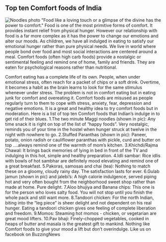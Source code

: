 ## Top ten Comfort foods of India
![Noodles photo](https://thedumplingsisters.files.wordpress.com/2014/11/tds-noodles-2.jpg)
"Food like a loving touch or a glimpse of the divine has the power to comfort." 
Food is one of the most primitive forms of comfort. It provides instant relief from physical hunger. However our relationship with food is a far more complex as it has the power to change our emotions and alter our moods. As children, we have all indulged in eating to satisfy our emotional hunger rather than pure physical needs. We live in world where people bond over food and most social interactions are centered around a meal. Comfort foods (often high carb foods) provide a nostalgic or sentimental feeling and remind one of home, family and friends. They are eaten for psychological reasons rather than nutritional.

Comfort eating has a complete life of its own. People, when under emotional stress, often reach for a packet of chips or a soft drink. Overtime, it becomes a habit as the brain learns to look for the same stimulus whenever under stress. The problem is not in comfort eating but in eating junk for comfort and overeating it. Comfort foods are misused as people regularly turn to them to cope with stress, anxiety, fear, depression and negative emotions.
It is a great and healthy idea to try comfort foods but in moderation.
Here is a list of top ten Comfort foods that Indian’s indulge in to get rid of their blues.
1.The two minute Maggi noodles (shown in pic): Any time snack it is right on top of the list of “happy foods”. Very nostalgic, reminds you of your time in the hostel when hunger struck at twelve in the night with nowhere to go.
2.Stuffed Paranthas (shown in pic): Paneer, potato, onion radish or cauliflower paranthas with pickle, curd and butter on top ....always remind one of the warmth of mom’s kitchen.
3.Khichdi/Rajma Chawal: It brings back memories of lying in bed in front of the TV and indulging in this hot, simple and healthy preparation.
4.Idli sambar: Rice idlis with bowls of hot sambhar are definitely mood elevating and remind one of a great breakfast.
5.Pakoras, samosas and chai (tea): Nothing to match these on a gloomy, cloudy rainy day. The satisfaction lasts for ever.
6.Gulab jamun (shown in pic) and jalebi’s: A high calorie indulgence, served piping hot and very often bought from the neighborhood sweet shop rather than made at home. Pure delight.
7.Aloo bhujiya and Banana chips: This one is for the person who loves salty food. You will not stop until you finish the whole pack and still want more.
8.Tandoori chicken: For the north Indian, biting into the “leg piece” is sheer delight and not dependent on his real hunger. Eating a tandoori chicken gives one feeling of complete liberation and freedom.
9.Momos: Steaming hot momos - chicken, or vegetarian are great mood lifters.
10.Pav bhaji: Finely-chopped vegetables, cooked in heaps of butter and masala is the greatest gift to mankind.
Nothing like Comfort foods to give your mood a lift but don’t overindulge.
Like us on facebook on BuzzingNews

